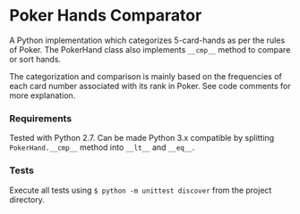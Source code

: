 # Poker Hands Comparator
A Python implementation which categorizes 5-card-hands as per the rules of Poker. The PokerHand class
also implements `__cmp__` method to compare or sort hands.

The categorization and comparison is mainly based on the frequencies of each card number associated
with its rank in Poker. See code comments for more explanation.

### Requirements
Tested with Python 2.7. Can be made Python 3.x compatible by splitting `PokerHand.__cmp__` method
into `__lt__` and `__eq__`.

### Tests
Execute all tests using `$ python -m unittest discover` from the project directory.
